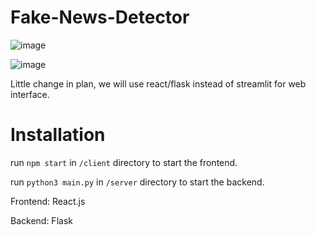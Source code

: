 # Fake-News-Detector

![image](https://user-images.githubusercontent.com/75296055/154293850-b862879d-9a1f-42fc-b429-61725cfcb90d.png)

![image](https://user-images.githubusercontent.com/75296055/154293932-c0717e07-9783-4fab-bed6-68a45a4a2851.png)

Little change in plan, we will use react/flask instead of streamlit for web interface.

# Installation

run `npm start` in `/client` directory to start the frontend.

run `python3 main.py` in `/server` directory to start the backend.

Frontend: React.js

Backend: Flask
